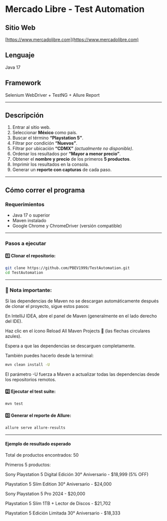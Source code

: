 # Mercado Libre - Test Automation

## Sitio Web
[https://www.mercadolibre.com](https://www.mercadolibre.com)

## Lenguaje
Java 17

## Framework
Selenium WebDriver + TestNG + Allure Report

---

## Descripción

1. Entrar al sitio web.
2. Seleccionar **México** como país.
3. Buscar el término **“Playstation 5”**.
4. Filtrar por condición **“Nuevos”**.
5. Filtrar por ubicación **“CDMX”** *(actualmente no disponible)*.
6. Ordenar los resultados por **“Mayor a menor precio”**.
7. Obtener el **nombre y precio** de los primeros **5 productos**.
8. Imprimir los resultados en la consola.
9. Generar un **reporte con capturas** de cada paso.

---

## Cómo correr el programa

### Requerimientos
- Java 17 o superior
- Maven instalado
- Google Chrome y ChromeDriver (versión compatible)

---

### Pasos a ejecutar

#### 1️⃣ Clonar el repositorio:
```bash
git clone https://github.com/PBEV1999/TestAutomation.git
cd TestAutomation
```
---

### 🧩 Nota importante:

Si las dependencias de Maven no se descargan automáticamente después de clonar el proyecto, sigue estos pasos:

En IntelliJ IDEA, abre el panel de Maven (generalmente en el lado derecho del IDE).

Haz clic en el ícono Reload All Maven Projects 🔄 (las flechas circulares azules).

Espera a que las dependencias se descarguen completamente.

También puedes hacerlo desde la terminal:
```bash
mvn clean install -U
```

El parámetro -U fuerza a Maven a actualizar todas las dependencias desde los repositorios remotos.

#### 2️⃣ Ejecutar el test suite:
```bash
mvn test
```

#### 3️⃣ Generar el reporte de Allure:
```bash
allure serve allure-results
```
---
#### Ejemplo de resultado esperado

Total de productos encontrados: 50

Primeros 5 productos:

Sony Playstation 5 Digital Edición 30° Aniversario - $18,999 (5% OFF)

Playstation 5 Slim Edition 30° Aniversario - $24,000

Sony Playstation 5 Pro 2024 - $20,000

Playstation 5 Slim 1TB + Lector de Discos - $21,702

Playstation 5 Edición Limitada 30° Aniversario - $18,333